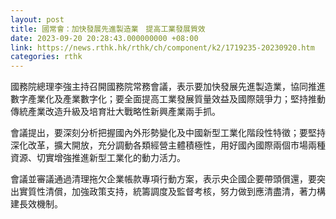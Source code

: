 ```yaml
---
layout: post
title: 國常會：加快發展先進製造業　提高工業發展質效
date: 2023-09-20 20:28:43.000000000 +08:00
link: https://news.rthk.hk/rthk/ch/component/k2/1719235-20230920.htm
categories: rthk
---
```


國務院總理李強主持召開國務院常務會議，表示要加快發展先進製造業，協同推進數字產業化及產業數字化；要全面提高工業發展質量效益及國際競爭力；堅持推動傳統產業改造升級及培育壯大戰略性新興產業兩手抓。

會議提出，要深刻分析把握國內外形勢變化及中國新型工業化階段性特徵；要堅持深化改革，擴大開放，充分調動各類經營主體積極性，用好國內國際兩個市場兩種資源、切實增強推進新型工業化的動力活力。

會議並審議通過清理拖欠企業帳款專項行動方案，表示央企國企要帶頭償還，要突出實質性清償，加強政策支持，統籌調度及監督考核，努力做到應清盡清，著力構建長效機制。
